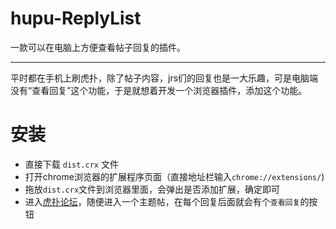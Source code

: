 # hupu-ReplyList
一款可以在电脑上方便查看帖子回复的插件。

---
平时都在手机上刷虎扑，除了帖子内容，jrs们的回复也是一大乐趣，可是电脑端没有“查看回复”这个功能，于是就想着开发一个浏览器插件，添加这个功能。

# 安装
 
- 直接下载 `dist.crx` 文件
- 打开chrome浏览器的扩展程序页面（直接地址栏输入`chrome://extensions/`)
- 拖放`dist.crx`文件到浏览器里面，会弹出是否添加扩展，确定即可
- 进入[虎扑论坛](https://bbs.hupu.com/)，随便进入一个主题帖，在每个回复后面就会有个`查看回复`的按钮